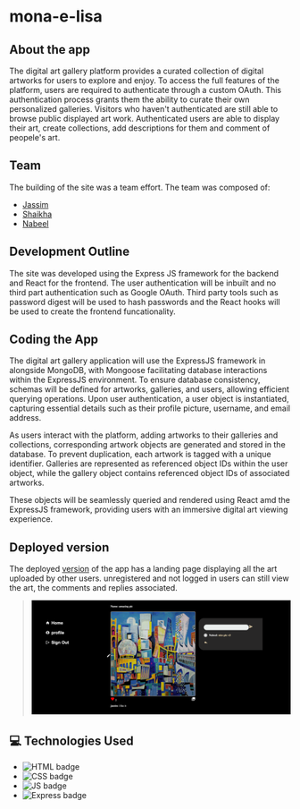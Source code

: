 # mona-e-lisa
## About the app
The digital art gallery platform provides a curated collection of digital artworks for users to explore and enjoy. To access the full features of the platform, users are required to authenticate through a custom OAuth. This authentication process grants them the ability to curate their own personalized galleries. Visitors who haven't authenticated are still able to browse public displayed art work. Authenticated users are able to display their art, create collections, add descriptions for them and comment of peopele's art.

## Team
The building of the site was a team effort. The team was composed of:

- [Jassim](https://github.com/9Jassim)
- [Shaikha](https://github.com/Shaikha277)
- [Nabeel](https://github.com/nabeelmaklai)

## Development Outline
The site was developed using the Express JS framework for the backend and React for the frontend. The user authentication will be inbuilt and no third part authentication such as Google OAuth. Third party tools such as password digest will be used to hash passwords and the React hooks will be used to create the frontend funcationality.

## Coding the App
The digital art gallery application will use the ExpressJS framework in alongside MongoDB, with Mongoose facilitating database interactions within the ExpressJS environment. To ensure database consistency, schemas will be defined for artworks, galleries, and users, allowing efficient querying operations. Upon user authentication, a user object is instantiated, capturing essential details such as their profile picture, username, and email address.

As users interact with the platform, adding artworks to their galleries and collections, corresponding artwork objects are generated and stored in the database. To prevent duplication, each artwork is tagged with a unique identifier. Galleries are represented as referenced object IDs within the user object, while the gallery object contains referenced object IDs of associated artworks.

These objects will be seamlessly queried and rendered using React amd the ExpressJS framework, providing users with an immersive digital art viewing experience.

## Deployed version
The deployed [version](https://monaelisa.surge.sh/) of the app has a landing page displaying all the art uploaded by other users. unregistered and not logged in users can still view the art, the comments and replies associated. 
> ![Alt text](https://github.com/nabeelmaklai/mona-e-lisa/blob/main/images/view-art.png)


 
## :computer: Technologies Used

- ![HTML badge](https://img.shields.io/badge/HTML5-E34F26?style=for-the-badge&logo=html5&logoColor=white)
- ![CSS badge](https://img.shields.io/badge/CSS3-1572B6?style=for-the-badge&logo=css3&logoColor=white)
- ![JS badge](https://img.shields.io/badge/JavaScript-323330?style=for-the-badge&logo=javascript&logoColor=F7DF1E)
- ![Express badge](https://img.shields.io/badge/JavaScript-323330?style=for-the-badge&logo=express&logoColor=F7DF1E)
